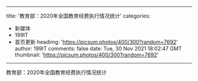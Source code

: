 
---
title: '教育部：2020年全国教育经费执行情况统计'
categories: 
 - 新媒体
 - 199IT
 - 首页更新
headimg: 'https://picsum.photos/400/300?random=7692'
author: 199IT
comments: false
date: Tue, 30 Nov 2021 18:02:47 GMT
thumbnail: 'https://picsum.photos/400/300?random=7692'
---

<div>   
教育部：2020年全国教育经费执行情况统计  
</div>
            